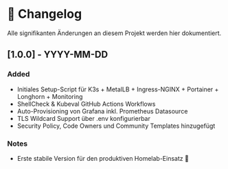 # 📜 Changelog

Alle signifikanten Änderungen an diesem Projekt werden hier dokumentiert.

## [1.0.0] - YYYY-MM-DD
### Added
- Initiales Setup-Script für K3s + MetalLB + Ingress-NGINX + Portainer + Longhorn + Monitoring
- ShellCheck & Kubeval GitHub Actions Workflows
- Auto-Provisioning von Grafana inkl. Prometheus Datasource
- TLS Wildcard Support über .env konfigurierbar
- Security Policy, Code Owners und Community Templates hinzugefügt

### Notes
- Erste stabile Version für den produktiven Homelab-Einsatz 🚀

